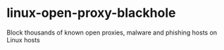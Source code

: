 # linux-open-proxy-blackhole
Block thousands of known open proxies, malware and phishing hosts on Linux hosts
